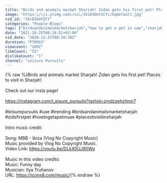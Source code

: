 ```yaml
---
title: "Birds and animals market Sharjah! Zidan gets his first pet! Places to visit in Sharjah!"
image: "https:\/\/i.ytimg.com\/vi\/1kcD3EmYICY\/hqdefault.jpg"
vid_id: "1kcD3EmYICY"
categories: "People-Blogs"
tags: ["birdsandanimalmarketsharjah","how to get a pet in uae","sharjah pet shop"]
date: "2021-10-25T08:18:51+03:00"
vid_date: "2020-12-25T08:10:38Z"
duration: "PT6M1S"
viewcount: "2092"
likeCount: "53"
dislikeCount: "1"
channel: "Leisure Pursuits"
---
```

{% raw %}Birds and animals market Sharjah! Zidan gets his first pet! Places to visit in Sharjah!<br /><br />Check out our insta page! <br /><br /><a rel="nofollow" target="blank" href="https://instagram.com/l_eisure_pursuits?igshid=zmdzzehzlmm7">https://instagram.com/l_eisure_pursuits?igshid=zmdzzehzlmm7</a><br /><br />#leisurepursuits #uae #trending #birdsandanimalsmarketsharjah #zidsfirstpet #howtogetapetinuae #placestivisitinsharjah<br /><br />Intro music credit:<br /><br />Song: MBB - Ibiza (Vlog No Copyright Music)<br />Music provided by Vlog No Copyright Music.<br />Video Link: <a rel="nofollow" target="blank" href="https://youtu.be/DLkX0UJ90Wo">https://youtu.be/DLkX0UJ90Wo</a><br /><br />Music in this video credits:<br />Music: Funny day<br />Musician: Ilya Truhanov<br />URL: <a rel="nofollow" target="blank" href="https://icons8.com/music/">https://icons8.com/music/</a>{% endraw %}
